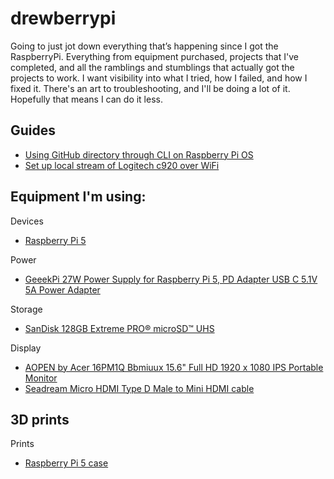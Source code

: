 # drewberrypi

Going to just jot down everything that’s happening since I got the RaspberryPi. Everything from equipment purchased, projects that I've completed, and all the ramblings and stumblings that actually got the projects to work.
I want visibility into what I tried, how I failed, and how I fixed it. There's an art to troubleshooting, and I'll be doing a lot of it. Hopefully that means I can do it less.


## Guides

- [Using GitHub directory through CLI on Raspberry Pi OS](https://github.com/Dr3wPdraw3rs/drewberrypi/blob/main/Setup/git.md)
- [Set up local stream of Logitech c920 over WiFi](https://github.com/Dr3wPdraw3rs/drewberrypi/blob/main/projects/motion-ip-camera.md)

## Equipment I'm using:

Devices
- [Raspberry Pi 5](https://www.raspberrypi.com/products/raspberry-pi-5/)

Power
- [GeeekPi 27W Power Supply for Raspberry Pi 5, PD Adapter USB C 5.1V 5A Power Adapter](https://www.amazon.com/dp/B0CQ2DL2RW)

Storage
- [SanDisk 128GB Extreme PRO® microSD™ UHS](https://www.amazon.com/SanDisk-Extreme-microSDTM-Adapter-SDSQXCD-128G-GN6MA/dp/B09X7DNF6G/)

Display
- [AOPEN by Acer 16PM1Q Bbmiuux 15.6" Full HD 1920 x 1080 IPS Portable Monitor](https://www.amazon.com/AOPEN-Business-Portable-External-Speakers/dp/B0CJQ841VW)
- [Seadream Micro HDMI Type D Male to Mini HDMI cable](https://www.amazon.com/dp/B08BFRT54V?ref=ppx_yo2ov_dt_b_fed_asin_title&th=1)


## 3D prints

Prints
- [Raspberry Pi 5 case](https://www.printables.com/model/742926-raspberry-pi-5-case)
